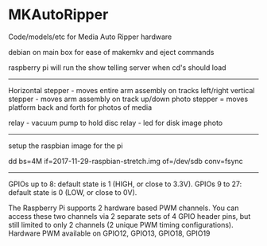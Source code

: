 # MKAutoRipper
Code/models/etc for Media Auto Ripper hardware

debian on main box for ease of makemkv and eject commands

raspberry pi will run the show telling server when cd's should load

**********************************

Horizontal stepper - moves entire arm assembly on tracks left/right
vertical stepper - moves arm assembly on track up/down
photo stepper = moves platform back and forth for photos of media

relay - vacuum pump to hold disc
relay - led for disk image photo

********************

setup the raspbian image for the pi

dd bs=4M if=2017-11-29-raspbian-stretch.img of=/dev/sdb conv=fsync

***************************************


GPIOs up to 8: default state is 1 (HIGH, or close to 3.3V).
GPIOs 9 to 27: default state is 0 (LOW, or close to 0V).

The Raspberry Pi supports 2 hardware based PWM channels. You can access these two channels via 2 separate sets of 4 GPIO header pins, but still limited to only 2 channels (2 unique PWM timing configurations).
    Hardware PWM available on GPIO12, GPIO13, GPIO18, GPIO19